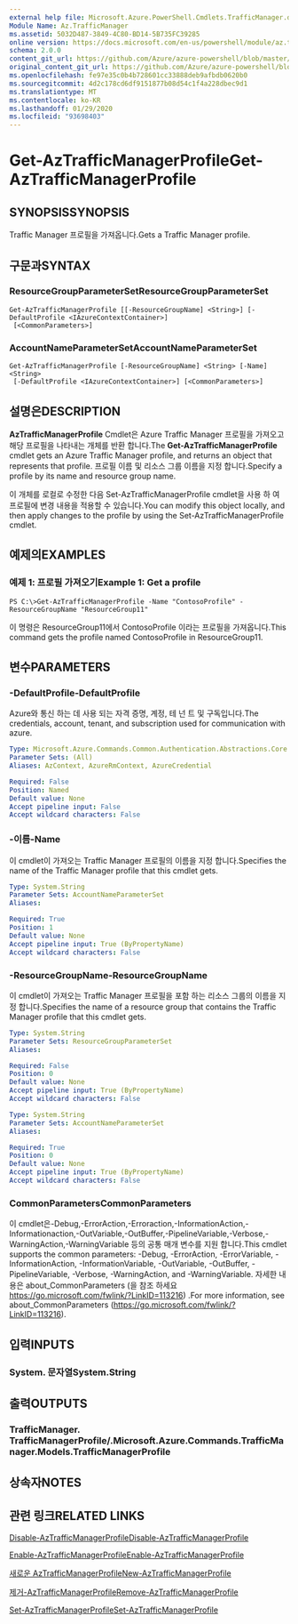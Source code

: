 ```yaml
---
external help file: Microsoft.Azure.PowerShell.Cmdlets.TrafficManager.dll-Help.xml
Module Name: Az.TrafficManager
ms.assetid: 5032D487-3849-4C80-BD14-5B735FC39285
online version: https://docs.microsoft.com/en-us/powershell/module/az.trafficmanager/get-aztrafficmanagerprofile
schema: 2.0.0
content_git_url: https://github.com/Azure/azure-powershell/blob/master/src/TrafficManager/TrafficManager/help/Get-AzTrafficManagerProfile.md
original_content_git_url: https://github.com/Azure/azure-powershell/blob/master/src/TrafficManager/TrafficManager/help/Get-AzTrafficManagerProfile.md
ms.openlocfilehash: fe97e35c0b4b728601cc33888deb9afbdb0620b0
ms.sourcegitcommit: 4d2c178cd6df9151877b08d54c1f4a228dbec9d1
ms.translationtype: MT
ms.contentlocale: ko-KR
ms.lasthandoff: 01/29/2020
ms.locfileid: "93698403"
---
```

# <span data-ttu-id="9e0f4-101">Get-AzTrafficManagerProfile</span><span class="sxs-lookup"><span data-stu-id="9e0f4-101">Get-AzTrafficManagerProfile</span></span>

## <span data-ttu-id="9e0f4-102">SYNOPSIS</span><span class="sxs-lookup"><span data-stu-id="9e0f4-102">SYNOPSIS</span></span>
<span data-ttu-id="9e0f4-103">Traffic Manager 프로필을 가져옵니다.</span><span class="sxs-lookup"><span data-stu-id="9e0f4-103">Gets a Traffic Manager profile.</span></span>

## <span data-ttu-id="9e0f4-104">구문과</span><span class="sxs-lookup"><span data-stu-id="9e0f4-104">SYNTAX</span></span>

### <span data-ttu-id="9e0f4-105">ResourceGroupParameterSet</span><span class="sxs-lookup"><span data-stu-id="9e0f4-105">ResourceGroupParameterSet</span></span>
```
Get-AzTrafficManagerProfile [[-ResourceGroupName] <String>] [-DefaultProfile <IAzureContextContainer>]
 [<CommonParameters>]
```

### <span data-ttu-id="9e0f4-106">AccountNameParameterSet</span><span class="sxs-lookup"><span data-stu-id="9e0f4-106">AccountNameParameterSet</span></span>
```
Get-AzTrafficManagerProfile [-ResourceGroupName] <String> [-Name] <String>
 [-DefaultProfile <IAzureContextContainer>] [<CommonParameters>]
```

## <span data-ttu-id="9e0f4-107">설명은</span><span class="sxs-lookup"><span data-stu-id="9e0f4-107">DESCRIPTION</span></span>
<span data-ttu-id="9e0f4-108">**AzTrafficManagerProfile** Cmdlet은 Azure Traffic Manager 프로필을 가져오고 해당 프로필을 나타내는 개체를 반환 합니다.</span><span class="sxs-lookup"><span data-stu-id="9e0f4-108">The **Get-AzTrafficManagerProfile** cmdlet gets an Azure Traffic Manager profile, and returns an object that represents that profile.</span></span>
<span data-ttu-id="9e0f4-109">프로필 이름 및 리소스 그룹 이름을 지정 합니다.</span><span class="sxs-lookup"><span data-stu-id="9e0f4-109">Specify a profile by its name and resource group name.</span></span>

<span data-ttu-id="9e0f4-110">이 개체를 로컬로 수정한 다음 Set-AzTrafficManagerProfile cmdlet을 사용 하 여 프로필에 변경 내용을 적용할 수 있습니다.</span><span class="sxs-lookup"><span data-stu-id="9e0f4-110">You can modify this object locally, and then apply changes to the profile by using the Set-AzTrafficManagerProfile cmdlet.</span></span>

## <span data-ttu-id="9e0f4-111">예제의</span><span class="sxs-lookup"><span data-stu-id="9e0f4-111">EXAMPLES</span></span>

### <span data-ttu-id="9e0f4-112">예제 1: 프로필 가져오기</span><span class="sxs-lookup"><span data-stu-id="9e0f4-112">Example 1: Get a profile</span></span>
```
PS C:\>Get-AzTrafficManagerProfile -Name "ContosoProfile" -ResourceGroupName "ResourceGroup11"
```

<span data-ttu-id="9e0f4-113">이 명령은 ResourceGroup11에서 ContosoProfile 이라는 프로필을 가져옵니다.</span><span class="sxs-lookup"><span data-stu-id="9e0f4-113">This command gets the profile named ContosoProfile in ResourceGroup11.</span></span>

## <span data-ttu-id="9e0f4-114">변수</span><span class="sxs-lookup"><span data-stu-id="9e0f4-114">PARAMETERS</span></span>

### <span data-ttu-id="9e0f4-115">-DefaultProfile</span><span class="sxs-lookup"><span data-stu-id="9e0f4-115">-DefaultProfile</span></span>
<span data-ttu-id="9e0f4-116">Azure와 통신 하는 데 사용 되는 자격 증명, 계정, 테 넌 트 및 구독입니다.</span><span class="sxs-lookup"><span data-stu-id="9e0f4-116">The credentials, account, tenant, and subscription used for communication with azure.</span></span>

```yaml
Type: Microsoft.Azure.Commands.Common.Authentication.Abstractions.Core.IAzureContextContainer
Parameter Sets: (All)
Aliases: AzContext, AzureRmContext, AzureCredential

Required: False
Position: Named
Default value: None
Accept pipeline input: False
Accept wildcard characters: False
```

### <span data-ttu-id="9e0f4-117">-이름</span><span class="sxs-lookup"><span data-stu-id="9e0f4-117">-Name</span></span>
<span data-ttu-id="9e0f4-118">이 cmdlet이 가져오는 Traffic Manager 프로필의 이름을 지정 합니다.</span><span class="sxs-lookup"><span data-stu-id="9e0f4-118">Specifies the name of the Traffic Manager profile that this cmdlet gets.</span></span>

```yaml
Type: System.String
Parameter Sets: AccountNameParameterSet
Aliases:

Required: True
Position: 1
Default value: None
Accept pipeline input: True (ByPropertyName)
Accept wildcard characters: False
```

### <span data-ttu-id="9e0f4-119">-ResourceGroupName</span><span class="sxs-lookup"><span data-stu-id="9e0f4-119">-ResourceGroupName</span></span>
<span data-ttu-id="9e0f4-120">이 cmdlet이 가져오는 Traffic Manager 프로필을 포함 하는 리소스 그룹의 이름을 지정 합니다.</span><span class="sxs-lookup"><span data-stu-id="9e0f4-120">Specifies the name of a resource group that contains the Traffic Manager profile that this cmdlet gets.</span></span>

```yaml
Type: System.String
Parameter Sets: ResourceGroupParameterSet
Aliases:

Required: False
Position: 0
Default value: None
Accept pipeline input: True (ByPropertyName)
Accept wildcard characters: False
```

```yaml
Type: System.String
Parameter Sets: AccountNameParameterSet
Aliases:

Required: True
Position: 0
Default value: None
Accept pipeline input: True (ByPropertyName)
Accept wildcard characters: False
```

### <span data-ttu-id="9e0f4-121">CommonParameters</span><span class="sxs-lookup"><span data-stu-id="9e0f4-121">CommonParameters</span></span>
<span data-ttu-id="9e0f4-122">이 cmdlet은-Debug,-ErrorAction,-Erroraction,-InformationAction,-Informationaction,-OutVariable,-OutBuffer,-PipelineVariable,-Verbose,-WarningAction,-WarningVariable 등의 공통 매개 변수를 지원 합니다.</span><span class="sxs-lookup"><span data-stu-id="9e0f4-122">This cmdlet supports the common parameters: -Debug, -ErrorAction, -ErrorVariable, -InformationAction, -InformationVariable, -OutVariable, -OutBuffer, -PipelineVariable, -Verbose, -WarningAction, and -WarningVariable.</span></span> <span data-ttu-id="9e0f4-123">자세한 내용은 about_CommonParameters (을 참조 하세요 https://go.microsoft.com/fwlink/?LinkID=113216) .</span><span class="sxs-lookup"><span data-stu-id="9e0f4-123">For more information, see about_CommonParameters (https://go.microsoft.com/fwlink/?LinkID=113216).</span></span>

## <span data-ttu-id="9e0f4-124">입력</span><span class="sxs-lookup"><span data-stu-id="9e0f4-124">INPUTS</span></span>

### <span data-ttu-id="9e0f4-125">System. 문자열</span><span class="sxs-lookup"><span data-stu-id="9e0f4-125">System.String</span></span>

## <span data-ttu-id="9e0f4-126">출력</span><span class="sxs-lookup"><span data-stu-id="9e0f4-126">OUTPUTS</span></span>

### <span data-ttu-id="9e0f4-127">TrafficManager. TrafficManagerProfile/.</span><span class="sxs-lookup"><span data-stu-id="9e0f4-127">Microsoft.Azure.Commands.TrafficManager.Models.TrafficManagerProfile</span></span>

## <span data-ttu-id="9e0f4-128">상속자</span><span class="sxs-lookup"><span data-stu-id="9e0f4-128">NOTES</span></span>

## <span data-ttu-id="9e0f4-129">관련 링크</span><span class="sxs-lookup"><span data-stu-id="9e0f4-129">RELATED LINKS</span></span>

[<span data-ttu-id="9e0f4-130">Disable-AzTrafficManagerProfile</span><span class="sxs-lookup"><span data-stu-id="9e0f4-130">Disable-AzTrafficManagerProfile</span></span>](./Disable-AzTrafficManagerProfile.md)

[<span data-ttu-id="9e0f4-131">Enable-AzTrafficManagerProfile</span><span class="sxs-lookup"><span data-stu-id="9e0f4-131">Enable-AzTrafficManagerProfile</span></span>](./Enable-AzTrafficManagerProfile.md)

[<span data-ttu-id="9e0f4-132">새로운 AzTrafficManagerProfile</span><span class="sxs-lookup"><span data-stu-id="9e0f4-132">New-AzTrafficManagerProfile</span></span>](./New-AzTrafficManagerProfile.md)

[<span data-ttu-id="9e0f4-133">제거-AzTrafficManagerProfile</span><span class="sxs-lookup"><span data-stu-id="9e0f4-133">Remove-AzTrafficManagerProfile</span></span>](./Remove-AzTrafficManagerProfile.md)

[<span data-ttu-id="9e0f4-134">Set-AzTrafficManagerProfile</span><span class="sxs-lookup"><span data-stu-id="9e0f4-134">Set-AzTrafficManagerProfile</span></span>](./Set-AzTrafficManagerProfile.md)


